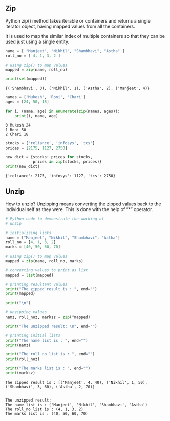 ## Zip
Python zip() method takes iterable or containers and returns a single iterator object, having mapped values from all the containers.

It is used to map the similar index of multiple containers so that they can be used just using a single entity.

``` py
name = [ "Manjeet", "Nikhil", "Shambhavi", "Astha" ]
roll_no = [ 4, 1, 3, 2 ]

# using zip() to map values
mapped = zip(name, roll_no)

print(set(mapped))
```
```
{('Shambhavi', 3), ('Nikhil', 1), ('Astha', 2), ('Manjeet', 4)}

```
``` py
names = ['Mukesh', 'Roni', 'Chari']
ages = [24, 50, 18]

for i, (name, age) in enumerate(zip(names, ages)):
	print(i, name, age)

```

```
0 Mukesh 24
1 Roni 50
2 Chari 18
```

``` py
stocks = ['reliance', 'infosys', 'tcs']
prices = [2175, 1127, 2750]

new_dict = {stocks: prices for stocks,
			prices in zip(stocks, prices)}
print(new_dict)

```
```
{'reliance': 2175, 'infosys': 1127, 'tcs': 2750}

```
## Unzip

How to unzip? 
Unzipping means converting the zipped values back to the individual self as they were. This is done with the help of “*” operator.

``` py
# Python code to demonstrate the working of
# unzip

# initializing lists
name = ["Manjeet", "Nikhil", "Shambhavi", "Astha"]
roll_no = [4, 1, 3, 2]
marks = [40, 50, 60, 70]

# using zip() to map values
mapped = zip(name, roll_no, marks)

# converting values to print as list
mapped = list(mapped)

# printing resultant values
print("The zipped result is : ", end="")
print(mapped)

print("\n")

# unzipping values
namz, roll_noz, marksz = zip(*mapped)

print("The unzipped result: \n", end="")

# printing initial lists
print("The name list is : ", end="")
print(namz)

print("The roll_no list is : ", end="")
print(roll_noz)

print("The marks list is : ", end="")
print(marksz)
```

```
The zipped result is : [('Manjeet', 4, 40), ('Nikhil', 1, 50), ('Shambhavi', 3, 60), ('Astha', 2, 70)]


The unzipped result: 
The name list is : ('Manjeet', 'Nikhil', 'Shambhavi', 'Astha')
The roll_no list is : (4, 1, 3, 2)
The marks list is : (40, 50, 60, 70)
```
